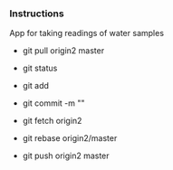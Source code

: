 ### Instructions

App for taking readings of water samples

- git pull origin2 master
- git status
- git add <filename>
- git commit -m ""



- git fetch origin2
- git rebase origin2/master
- git push origin2 master
